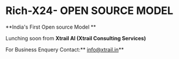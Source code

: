 # Rich-X24- OPEN SOURCE MODEL

**India's First Open source Model **

Lunching soon from **Xtrail AI (Xtrail Consulting Services)**

For Business Enquery  Contact:** info@xtrail.in**
